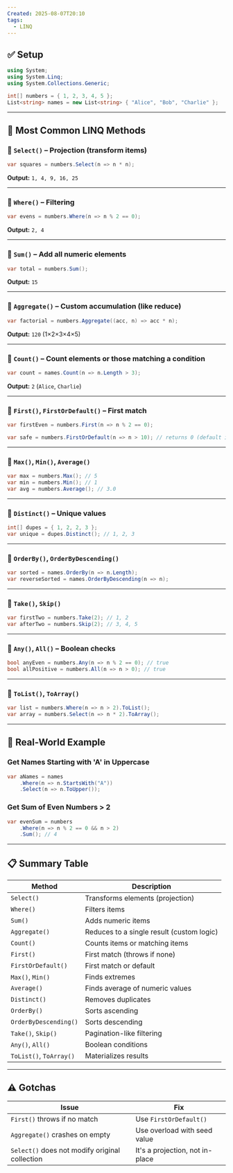 ```yaml
---
Created: 2025-08-07T20:10
tags:
  - LINQ
---
```

## ✅ Setup

```C#
using System;
using System.Linq;
using System.Collections.Generic;
```

```C#
int[] numbers = { 1, 2, 3, 4, 5 };
List<string> names = new List<string> { "Alice", "Bob", "Charlie" };
```

---

## 🧰 Most Common LINQ Methods

### 🔹 `Select()` – Projection (transform items)

```C#
var squares = numbers.Select(n => n * n);
```

**Output:** `1, 4, 9, 16, 25`

---

### 🔹 `Where()` – Filtering

```C#
var evens = numbers.Where(n => n % 2 == 0);
```

**Output:** `2, 4`

---

### 🔹 `Sum()` – Add all numeric elements

```C#
var total = numbers.Sum();
```

**Output:** `15`

---

### 🔹 `Aggregate()` – Custom accumulation (like reduce)

```C#
var factorial = numbers.Aggregate((acc, n) => acc * n);
```

**Output:** `120` (1×2×3×4×5)

---

### 🔹 `Count()` – Count elements or those matching a condition

```C#
var count = names.Count(n => n.Length > 3);
```

**Output:** `2` (`Alice`, `Charlie`)

---

### 🔹 `First()`, `FirstOrDefault()` – First match

```C#
var firstEven = numbers.First(n => n % 2 == 0);
```

```C#
var safe = numbers.FirstOrDefault(n => n > 10); // returns 0 (default int)
```

---

### 🔹 `Max()`, `Min()`, `Average()`

```C#
var max = numbers.Max(); // 5
var min = numbers.Min(); // 1
var avg = numbers.Average(); // 3.0
```

---

### 🔹 `Distinct()` – Unique values

```C#
int[] dupes = { 1, 2, 2, 3 };
var unique = dupes.Distinct(); // 1, 2, 3
```

---

### 🔹 `OrderBy()`, `OrderByDescending()`

```C#
var sorted = names.OrderBy(n => n.Length);
var reverseSorted = names.OrderByDescending(n => n);
```

---

### 🔹 `Take()`, `Skip()`

```C#
var firstTwo = numbers.Take(2); // 1, 2
var afterTwo = numbers.Skip(2); // 3, 4, 5
```

---

### 🔹 `Any()`, `All()` – Boolean checks

```C#
bool anyEven = numbers.Any(n => n % 2 == 0); // true
bool allPositive = numbers.All(n => n > 0); // true
```

---

### 🔹 `ToList()`, `ToArray()`

```C#
var list = numbers.Where(n => n > 2).ToList();
var array = numbers.Select(n => n * 2).ToArray();
```

---

## 🧠 Real-World Example

### Get Names Starting with 'A' in Uppercase

```C#
var aNames = names
    .Where(n => n.StartsWith("A"))
    .Select(n => n.ToUpper());
```

### Get Sum of Even Numbers > 2

```C#
var evenSum = numbers
    .Where(n => n % 2 == 0 && n > 2)
    .Sum(); // 4
```

---

## 📋 Summary Table

|Method|Description|
|---|---|
|`Select()`|Transforms elements (projection)|
|`Where()`|Filters items|
|`Sum()`|Adds numeric items|
|`Aggregate()`|Reduces to a single result (custom logic)|
|`Count()`|Counts items or matching items|
|`First()`|First match (throws if none)|
|`FirstOrDefault()`|First match or default|
|`Max()`, `Min()`|Finds extremes|
|`Average()`|Finds average of numeric values|
|`Distinct()`|Removes duplicates|
|`OrderBy()`|Sorts ascending|
|`OrderByDescending()`|Sorts descending|
|`Take()`, `Skip()`|Pagination-like filtering|
|`Any()`, `All()`|Boolean conditions|
|`ToList()`, `ToArray()`|Materializes results|

---

## ⚠️ Gotchas

|Issue|Fix|
|---|---|
|`First()` throws if no match|Use `FirstOrDefault()`|
|`Aggregate()` crashes on empty|Use overload with seed value|
|`Select()` does not modify original collection|It's a projection, not in-place|